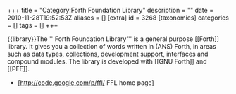 +++
title = "Category:Forth Foundation Library"
description = ""
date = 2010-11-28T19:52:53Z
aliases = []
[extra]
id = 3268
[taxonomies]
categories = []
tags = []
+++

{{library}}The '''Forth Foundation Library''' is a general purpose [[Forth]] library. It gives you a collection of words written in (ANS) Forth, in areas such as data types, collections, development support, interfaces and compound modules. The library is developed with [[GNU Forth]] and [[PFE]].

* [http://code.google.com/p/ffl/ FFL home page]
